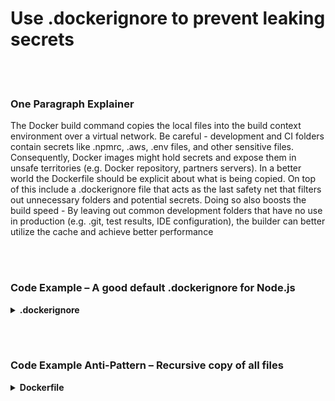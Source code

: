 # Use .dockerignore to prevent leaking secrets

<br/><br/>

### One Paragraph Explainer

The Docker build command copies the local files into the build context environment over a virtual network. Be careful - development and CI folders contain secrets like .npmrc, .aws, .env files, and other sensitive files. Consequently, Docker images might hold secrets and expose them in unsafe territories (e.g. Docker repository, partners servers). In a better world the Dockerfile should be explicit about what is being copied. On top of this include a .dockerignore file that acts as the last safety net that filters out unnecessary folders and potential secrets. Doing so also boosts the build speed - By leaving out common development folders that have no use in production (e.g. .git, test results, IDE configuration), the builder can better utilize the cache and achieve better performance

<br/><br/>

### Code Example – A good default .dockerignore for Node.js

<details>
<summary><strong>.dockerignore</strong></summary>

```
**/node_modules/
**/.git
**/README.md
**/LICENSE
**/.vscode
**/npm-debug.log
**/coverage
**/.env
**/.editorconfig
**/.aws
**/dist
```

</details>

<br/><br/>

### Code Example Anti-Pattern – Recursive copy of all files

<details>
<summary><strong>Dockerfile</strong></summary>

```
FROM node:12-slim AS build
WORKDIR /usr/src/app
# The next line copies everything
COPY . .

# The rest comes here

```

</details>
